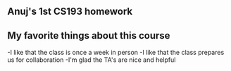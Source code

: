 ## Anuj's 1st CS193 homework

## My favorite things about this course
-I like that the class is once a week in person
-I like that the class prepares us for collaboration
-I'm glad the TA's are nice and helpful

